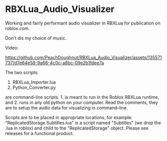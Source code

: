 # RBXLua_Audio_Visualizer

Working and fairly performant audio visualizer in RBXLua for publication on roblox.com.

Don't dis my choice of music.

Video:


https://github.com/PeachDoughnut/RBXLua_Audio_Visualizer/assets/135571737/d7e64e58-9a68-4c0c-a8bc-09e2b1fdee7a



The two scripts:

1. RBXLua_Importer.lua
2. Python_Converter.py

are command-line scripts. 1. is meant to run in the Roblox RBXLua runtime, and 2. runs in any old python on your computer. Read the comments, they are to setup the audio data for visualizing in command-line.

Scripts are to be placed in appropriate locations, for example: "ReplicatedStorage.Subtitles.lua" is a script named "Subtitles" (we drop the .lua in roblox) and child to the "ReplicatedStorage" object. Please see releases for a functional product.
